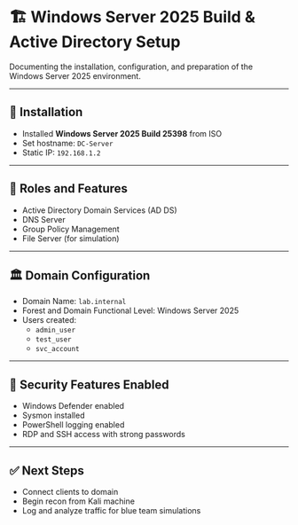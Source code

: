 # 🏗️ Windows Server 2025 Build & Active Directory Setup

Documenting the installation, configuration, and preparation of the Windows Server 2025 environment.

---

## 🔧 Installation

- Installed **Windows Server 2025 Build 25398** from ISO
- Set hostname: `DC-Server`
- Static IP: `192.168.1.2`

---

## 🧱 Roles and Features

- Active Directory Domain Services (AD DS)
- DNS Server
- Group Policy Management
- File Server (for simulation)

---

## 🏛️ Domain Configuration

- Domain Name: `lab.internal`
- Forest and Domain Functional Level: Windows Server 2025
- Users created:
  - `admin_user`
  - `test_user`
  - `svc_account`

---

## 🔐 Security Features Enabled

- Windows Defender enabled
- Sysmon installed
- PowerShell logging enabled
- RDP and SSH access with strong passwords

---

## ✅ Next Steps

- Connect clients to domain
- Begin recon from Kali machine
- Log and analyze traffic for blue team simulations
